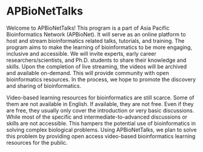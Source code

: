 # APBioNetTalks

Welcome to APBioNetTalks!
This program is a part of Asia Pacific Bioinformatics Network (APBioNet). It will serve as an online platform to host and stream bioinformatics related talks, tutorials, and training. The program aims to make the learning of bioinformatics to be more engaging, inclusive and accessible. We will invite experts, early career researchers/scientists, and Ph.D. students to share their knowledge and skills. Upon the completion of live streaming, the videos will be archived and available on-demand. This will provide community with open bioinformatics resources. In the process, we hope to promote the discovery and sharing of bioinformatics.

Video-based learning resources for bioinformatics are still scarce. Some of them are not available in English. If available, they are not free. Even if they are free, they usually only cover the introduction or very basic discussions. While most of the specific and intermediate-to-advanced discussions or skills are not accessible. This hampers the potential use of bioinformatics in solving complex biological problems. Using APBioNetTalks, we plan to solve this problem by providing open access video-based bioinformatics learning resources for the public.
